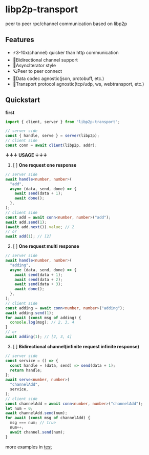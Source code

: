 # libp2p-transport

peer to peer rpc/channel communication based on libp2p

## Features

- ⚡3-10x(channel) quicker than http communication
- 🤝Bidirectional channel support
- 🎡AsyncIterator style
- 🪐Peer to peer connect
- 🔢Data codec agnostic(json, protobuff, etc.)
- 📡Transport protocol agnostic(tcp/udp, ws, webtransport, etc.)

## Quickstart

**first**

```typescript
import { client, server } from "libp2p-transport";

// server side
const { handle, serve } = server(libp2p);
// client side
const conn = await client(libp2p, addr);
```

**↓↓↓ USAGE ↓↓↓**

1. [ ] **One request one response**

```typescript
// server side
await handle<number, number>(
  "add",
  async (data, send, done) => {
    await send(data + 1);
    await done();
  },
);
// client side
const add = await conn<number, number>("add");
await add.send(1);
(await add.next()).value; // 2
// or
await add(1); // [2]
```

2. [ ] **One request multi response**

```typescript
// server side
await handle<number, number>(
  "adding",
  async (data, send, done) => {
    await send(data + 1);
    await send(data + 2);
    await send(data + 3);
    await done();
  },
);
// client side
const adding = await conn<number, number>("adding");
await adding.send(1);
for await (const msg of adding) {
  console.log(msg); // 2, 3, 4
}
// or
await adding(1); // [2, 3, 4]
```

3. [ ] **Bidirectional channel(infinite request infinite response)**

```typescript
// server side
const service = () => {
  const handle = (data, send) => send(data + 1);
  return handle;
};
await serve<number, number>(
  "channelAdd",
  service,
);
// client side
const channelAdd = await conn<number, number>("channelAdd");
let num = 0;
await channelAdd.send(num);
for await (const msg of channelAdd) {
  msg === num; // true
  num++;
  await channel.send(num);
}
```

more examples in [test](./test/index.test.ts)
